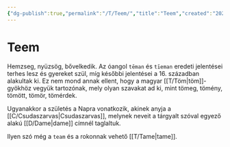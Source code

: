 ```yaml
---
{"dg-publish":true,"permalink":"/T/Teem/","title":"Teem","created":"2023-12-09T06:27","updated":"2023-12-09T06:27"}
---
```



# Teem

Hemzseg, nyüzsög, bővelkedik. Az óangol `tēman` és `tīeman` eredeti jelentései terhes lesz és gyereket szül, míg későbbi jelentései a 16. században alakultak ki. Ez nem mond annak ellent, hogy a magyar [[T/Töm\|töm]]- gyökhöz vegyük tartozónak, mely olyan szavakat ad ki, mint tömeg, tömény, tömött, tömör, tömérdek.  

Ugyanakkor a születés a Napra vonatkozik, akinek anyja a [[C/Csudaszarvas\|Csudaszarvas]], melynek neveit a tárgyalt szóval egyező alakú [[D/Dame\|dame]] címnél taglaltuk.  

Ilyen szó még a `team` és a rokonnak vehető [[T/Tame\|tame]].  